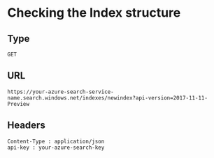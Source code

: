 # Checking the Index structure

## Type

```http
GET
```

## URL

```http
https://your-azure-search-service-name.search.windows.net/indexes/newindex?api-version=2017-11-11-Preview
```

## Headers

```http
Content-Type : application/json
api-key : your-azure-search-key
```

